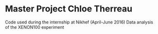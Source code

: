# Master Project Chloe Therreau 
Code used during the internship at Nikhef (April-June 2016)
Data analysis of the XENON100 experiment

